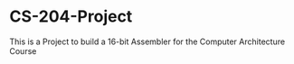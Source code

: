 # CS-204-Project
This is a Project to build a 16-bit Assembler for the Computer Architecture Course 
